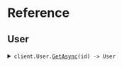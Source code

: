 # Reference
## User
<details><summary><code>client.User.<a href="/src/SeedSimpleApi/User/UserClient.cs">GetAsync</a>(id) -> User</code></summary>
<dl>
<dd>

#### 🔌 Usage

<dl>
<dd>

<dl>
<dd>

```csharp
await client.User.GetAsync("id");
```
</dd>
</dl>
</dd>
</dl>

#### ⚙️ Parameters

<dl>
<dd>

<dl>
<dd>

**id:** `string` 
    
</dd>
</dl>
</dd>
</dl>


</dd>
</dl>
</details>
